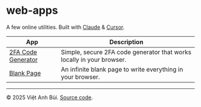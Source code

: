 # web-apps
A few online utilities. Built with [Claude](https://claude.ai) & [Cursor](https://www.cursor.com).

| App                                                                           | Description                                                           |
| ----------------------------------------------------------------------------- | --------------------------------------------------------------------- |
| [2FA Code Generator](https://vietanhbui2000.github.io/web-apps/2fa-code-gen/) | Simple, secure 2FA code generator that works locally in your browser. |
| [Blank Page](https://vietanhbui2000.github.io/web-apps/blank-page/)           | An infinite blank page to write everything in your browser.           |

---
© 2025 Việt Anh Bùi. [Source code](https://github.com/vietanhbui2000/web-apps).
